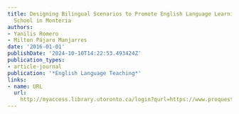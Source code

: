 ```yaml
---
title: Designing Bilingual Scenarios to Promote English Language Learning at a Public
  School in Monteria
authors:
- Yanilis Romero
- Milton Pájaro Manjarres
date: '2016-01-01'
publishDate: '2024-10-10T14:22:53.493424Z'
publication_types:
- article-journal
publication: '*English Language Teaching*'
links:
- name: URL
  url: 
    http://myaccess.library.utoronto.ca/login?qurl=https://www.proquest.com/docview/1826524514?accountid=14771&bdid=38382&_bd=abHWrx5MFl5ruXmy%2BdoLo9Fmdeg%3D
---
```

